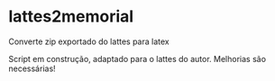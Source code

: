 # lattes2memorial
Converte zip exportado do lattes para latex

Script em construção, adaptado para o lattes do autor. Melhorias são necessárias!
